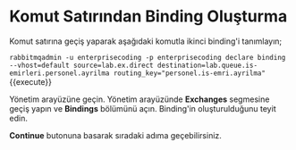 # Komut Satırından Binding Oluşturma

Komut satırına geçiş yaparak aşağıdaki komutla ikinci binding'i tanımlayın;

`rabbitmqadmin -u enterprisecoding -p enterprisecoding declare binding --vhost=default source=lab.ex.direct destination=lab.queue.is-emirleri.personel.ayrilma routing_key="personel.is-emri.ayrilma"`{{execute}}

Yönetim arayüzüne geçin. Yönetim arayüzünde **Exchanges** segmesine geçiş yapın ve **Bindings** bölümünü açın. Binding'in oluşturulduğunu teyit edin.

**Continue** butonuna basarak sıradaki adıma geçebilirsiniz.